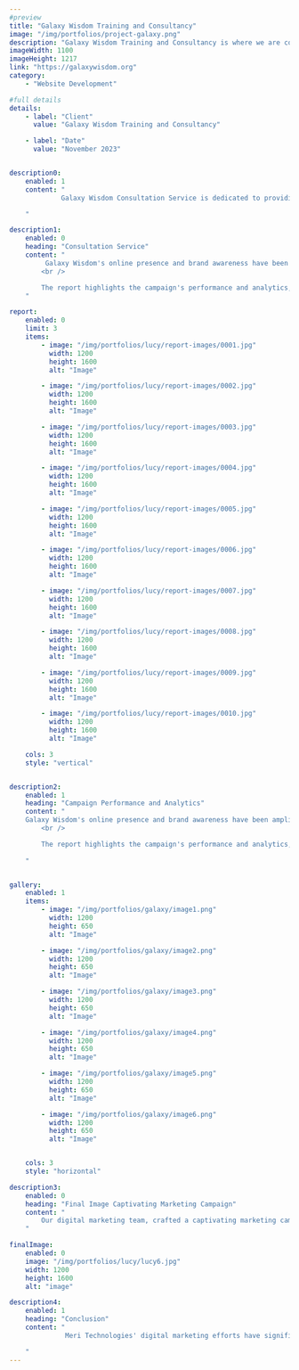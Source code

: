 ```yaml
---
#preview
title: "Galaxy Wisdom Training and Consultancy"
image: "/img/portfolios/project-galaxy.png"
description: "Galaxy Wisdom Training and Consultancy is where we are committed to providing the highest quality Trainings and consultancy services."
imageWidth: 1100
imageHeight: 1217
link: "https://galaxywisdom.org"
category: 
    - "Website Development"

#full details
details:
    - label: "Client"
      value: "Galaxy Wisdom Training and Consultancy"

    - label: "Date"
      value: "November 2023"


description0:
    enabled: 1
    content: "
             Galaxy Wisdom Consultation Service is dedicated to providing insightful guidance and knowledge to individuals seeking wisdom and enlightenment. This report showcases the impactful collaboration with Meri Technologies, highlighting key areas of expertise that contribute to Galaxy Wisdom's success in the realm of consultation services.

    "

description1:
    enabled: 0
    heading: "Consultation Service"
    content: "
         Galaxy Wisdom's online presence and brand awareness have been amplified through strategic digital marketing efforts by Meri Technologies. Engaging content on various platforms, along with consistent messaging, reflects Meri's expertise in refining Galaxy Wisdom's brand identity and creating a unified online presence.
        <br />

        The report highlights the campaign's performance and analytics, suggesting the implementation of tools to track and optimize digital marketing efforts effectively.
    "

report: 
    enabled: 0
    limit: 3
    items:
        - image: "/img/portfolios/lucy/report-images/0001.jpg"
          width: 1200
          height: 1600
          alt: "Image"

        - image: "/img/portfolios/lucy/report-images/0002.jpg"
          width: 1200
          height: 1600
          alt: "Image"

        - image: "/img/portfolios/lucy/report-images/0003.jpg"
          width: 1200
          height: 1600
          alt: "Image"

        - image: "/img/portfolios/lucy/report-images/0004.jpg"
          width: 1200
          height: 1600
          alt: "Image"

        - image: "/img/portfolios/lucy/report-images/0005.jpg"
          width: 1200
          height: 1600
          alt: "Image"

        - image: "/img/portfolios/lucy/report-images/0006.jpg"
          width: 1200
          height: 1600
          alt: "Image"

        - image: "/img/portfolios/lucy/report-images/0007.jpg"
          width: 1200
          height: 1600
          alt: "Image"

        - image: "/img/portfolios/lucy/report-images/0008.jpg"
          width: 1200
          height: 1600
          alt: "Image"

        - image: "/img/portfolios/lucy/report-images/0009.jpg"
          width: 1200
          height: 1600
          alt: "Image"

        - image: "/img/portfolios/lucy/report-images/0010.jpg"
          width: 1200
          height: 1600
          alt: "Image"

    cols: 3
    style: "vertical"


description2:
    enabled: 1
    heading: "Campaign Performance and Analytics"
    content: "
    Galaxy Wisdom's online presence and brand awareness have been amplified through strategic digital marketing efforts by Meri Technologies. Engaging content on various platforms, along with consistent messaging, reflects Meri's expertise in refining Galaxy Wisdom's brand identity and creating a unified online presence.
        <br />

        The report highlights the campaign's performance and analytics, suggesting the implementation of tools to track and optimize digital marketing efforts effectively.
   
    "


gallery: 
    enabled: 1
    items:
        - image: "/img/portfolios/galaxy/image1.png"
          width: 1200
          height: 650
          alt: "Image"

        - image: "/img/portfolios/galaxy/image2.png"
          width: 1200
          height: 650
          alt: "Image"

        - image: "/img/portfolios/galaxy/image3.png"
          width: 1200
          height: 650
          alt: "Image"

        - image: "/img/portfolios/galaxy/image4.png"
          width: 1200
          height: 650
          alt: "Image"

        - image: "/img/portfolios/galaxy/image5.png"
          width: 1200
          height: 650
          alt: "Image"

        - image: "/img/portfolios/galaxy/image6.png"
          width: 1200
          height: 650
          alt: "Image"


    cols: 3
    style: "horizontal"

description3:
    enabled: 0
    heading: "Final Image Captivating Marketing Campaign"
    content: "
        Our digital marketing team, crafted a captivating marketing campaign. It focused on highlighting the services of Lucy Multi Specialty Hospital and uniqueness of 'Lucy'.
    "

finalImage:
    enabled: 0
    image: "/img/portfolios/lucy/lucy6.jpg"
    width: 1200
    height: 1600
    alt: "image"

description4:
    enabled: 1
    heading: "Conclusion"
    content: "
              Meri Technologies' digital marketing efforts have significantly contributed to Galaxy Wisdom Consultation Service's online presence. By increasing visibility, engaging clients, and strengthening brand identity, Meri has played a crucial role in helping Galaxy Wisdom reach a wider audience and establish itself as a trusted source of wisdom and enlightenment.

    "
---
```

